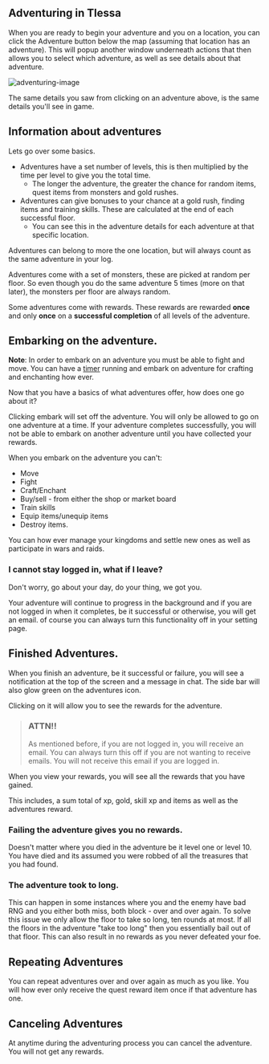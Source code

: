 ## Adventuring in Tlessa

When you are ready to begin your adventure and you on a location, you can click the Adventure button below the map (assuming that location has an adventure). This will popup another window underneath actions that then allows you to select which adventure, as well as see details about that adventure. 

![adventuring-image](/storage/info/adventure/images/adventuring-modal.png)

The same details you saw from clicking on an adventure above, is the same details you'll see in game.

## Information about adventures

Lets go over some basics. 

- Adventures have a set number of levels, this is then multiplied by the time per level to give you the total time.
  - The longer the adventure, the greater the chance for random items, quest items from monsters and gold rushes.
- Adventures can give bonuses to your chance at a gold rush, finding items and training skills. These are calculated at the end of each successful floor.
  - You can see this in the adventure details for each adventure at that specific location.

Adventures can belong to more the one location, but will always count as the same adventure in your log.

Adventures come with a set of monsters, these are picked at random per floor. So even though you do the same adventure 5 times (more on that later), the monsters per floor are always random.

Some adventures come with rewards. These rewards are rewarded **once** and only **once** on a **successful completion** of all levels of the adventure.

## Embarking on the adventure.

**Note**: In order to embark on an adventure you must be able to fight and move. You can have a [timer](/information/time-gates) running and embark on adventure for crafting and enchanting how ever.

Now that you have a basics of what adventures offer, how does one go about it? 

Clicking embark will set off the adventure. You will only be allowed to go on one adventure at a time. If your adventure completes successfully, you will not be able to embark on another adventure until you have collected your rewards.

When you embark on the adventure you can't:

- Move
- Fight
- Craft/Enchant
- Buy/sell - from either the shop or market board
- Train skills
- Equip items/unequip items
- Destroy items.

You can how ever manage your kingdoms and settle new ones as well as participate in wars and raids.

### I cannot stay logged in, what if I leave?

Don't worry, go about your day, do your thing, we got you.

Your adventure will continue to progress in the background and if you are not logged in when it completes, be it successful or otherwise, you will get an email. of course you can always turn this functionality off in your setting page.

## Finished Adventures.

When you finish an adventure, be it successful or failure, you will see a notification at the top of the screen and a message in chat. The side bar will also glow green on the adventures icon.

Clicking on it will allow you to see the rewards for the adventure. 

> ### ATTN!!
>
> As mentioned before, if you are not logged in, you will receive an email. You can always turn this off if you are not wanting to receive emails.
> You will not receive this email if you are logged in.

When you view your rewards, you will see all the rewards that you have gained. 

This includes, a sum total of xp, gold, skill xp and items as well as the adventures reward.

### Failing the adventure gives you no rewards.

Doesn't matter where you died in the adventure be it level one or level 10. You have died and its assumed you were robbed of all the treasures that you had found. 

### The adventure took to long.

This can happen in some instances where you and the enemy have bad RNG and you either both miss, both block - over and over again. To solve this issue we only allow the floor to take so long, ten rounds at most. If all the floors in the adventure "take too long" then you essentially bail out of that floor. This can also result in no rewards as you never defeated your foe.

## Repeating Adventures

You can repeat adventures over and over again as much as you like. You will how ever only receive the quest reward item once if that adventure has one.

## Canceling Adventures

At anytime during the adventuring process you can cancel the adventure. You will not get any rewards. 